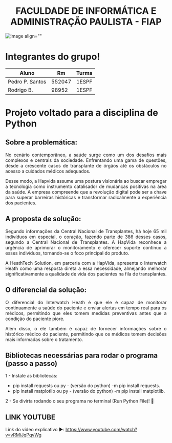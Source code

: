 <h1 align="center">FACULDADE DE INFORMÁTICA E ADMINISTRAÇÃO PAULISTA - FIAP</h1>

![image align=""](https://github.com/PedrodosSantos37/Readme-python/assets/127102850/f8fd7a2a-ab85-49de-93e4-9fb5917dc879)

# Integrantes do grupo!

|       Aluno       |     Rm     |   Turma   |
| ----------------- | ---------- | --------- |
| Pedro P. Santos   |   552047   |   1ESPF   |
| Rodrigo B.        |   98952    |   1ESPF   |

# Projeto voltado para a disciplina de Python

## Sobre a problemática:

<p align='justify'>No cenário contemporâneo, a saúde surge como um dos desafios mais complexos e centrais da sociedade. Enfrentando uma gama de questões, desde a crescente casos de transplante de órgãos até os obstáculos no acesso a cuidados médicos adequados.</p>

<p align='justify'>Desse modo, a Hapvida assume uma postura visionária ao buscar empregar a tecnologia como instrumento catalisador de mudanças positivas na área da saúde. A empresa compreende que a revolução digital pode ser a chave para superar barreiras históricas e transformar radicalmente a experiência dos pacientes.</p>

## A proposta de solução:

<p align='justify'>Segundo informações da Central Nacional de Transplantes, há hoje 65 mil indivíduos em especial, o coração, fazendo parte de 386 desses casos, segundo a Central Nacional de Transplantes. A HapVida reconhece a urgência de aprimorar o monitoramento e oferecer suporte contínuo a esses indivíduos, tornando-se o foco principal do produto.</p> 

<p align='justify'>A HeathTech Solution, em parceria com a HapVida, apresenta o Interwatch Heath como uma resposta direta a essa necessidade, almejando melhorar significativamente a qualidade de vida dos pacientes na fila de transplantes.</p>

## O diferencial da solução:

<p align='justify'>O diferencial do Interwatch Heath é que ele é capaz de monitorar continuamente a saúde do paciente e enviar alertas em tempo real para os médicos, permitindo que eles tomem medidas preventivas antes que a condição do paciente piore.</p> 

<p align='justify'>Além disso, o ele também é capaz de fornecer informações sobre o histórico médico do paciente, permitindo que os médicos tomem decisões mais informadas sobre o tratamento.</p>

## Bibliotecas necessárias para rodar o programa (passo a passo)

1 - Instale as bibliotecas:
- pip install requests ou py - (versão do python) -m pip install requests.
- pip install matplotlib ou py - (versão do python) -m pip install matplotlib.
  
2 - Se divirta rodando o seu programa no terminal (Run Python File)! 🚀 

## LINK YOUTUBE
Link do vídeo explicativo ▶️: https://www.youtube.com/watch?v=vRMiJqPqvWg
